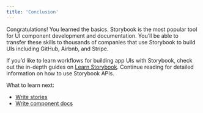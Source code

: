 ```yaml
---
title: 'Conclusion'
---
```


Congratulations! You learned the basics. Storybook is the most popular tool for UI component development and documentation. You’ll be able to transfer these skills to thousands of companies that use Storybook to build UIs including GitHub, Airbnb, and Stripe.

If you’d like to learn workflows for building app UIs with Storybook, check out the in-depth guides on [Learn Storybook](https://www.learnstorybook.com/). Continue reading for detailed information on how to use Storybook APIs.

What to learn next:

- [Write stories](../writing-stories/introduction)
- [Write component docs](../writing-docs/introduction)
